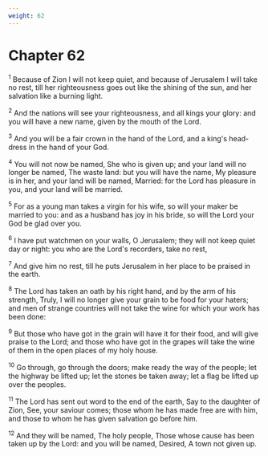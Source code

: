 ```yaml
---
weight: 62
---
```


# Chapter 62

<sup>1</sup> Because of Zion I will not keep quiet, and because of Jerusalem I will take no rest, till her righteousness goes out like the shining of the sun, and her salvation like a burning light. 

<sup>2</sup> And the nations will see your righteousness, and all kings your glory: and you will have a new name, given by the mouth of the Lord. 

<sup>3</sup> And you will be a fair crown in the hand of the Lord, and a king's head-dress in the hand of your God. 

<sup>4</sup> You will not now be named, She who is given up; and your land will no longer be named, The waste land: but you will have the name, My pleasure is in her, and your land will be named, Married: for the Lord has pleasure in you, and your land will be married. 

<sup>5</sup> For as a young man takes a virgin for his wife, so will your maker be married to you: and as a husband has joy in his bride, so will the Lord your God be glad over you. 

<sup>6</sup> I have put watchmen on your walls, O Jerusalem; they will not keep quiet day or night: you who are the Lord's recorders, take no rest, 

<sup>7</sup> And give him no rest, till he puts Jerusalem in her place to be praised in the earth. 

<sup>8</sup> The Lord has taken an oath by his right hand, and by the arm of his strength, Truly, I will no longer give your grain to be food for your haters; and men of strange countries will not take the wine for which your work has been done: 

<sup>9</sup> But those who have got in the grain will have it for their food, and will give praise to the Lord; and those who have got in the grapes will take the wine of them in the open places of my holy house. 

<sup>10</sup> Go through, go through the doors; make ready the way of the people; let the highway be lifted up; let the stones be taken away; let a flag be lifted up over the peoples. 

<sup>11</sup> The Lord has sent out word to the end of the earth, Say to the daughter of Zion, See, your saviour comes; those whom he has made free are with him, and those to whom he has given salvation go before him. 

<sup>12</sup> And they will be named, The holy people, Those whose cause has been taken up by the Lord: and you will be named, Desired, A town not given up. 


